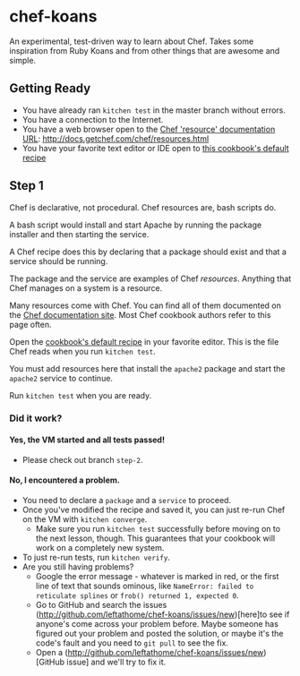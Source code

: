 chef-koans
==========

An experimental, test-driven way to learn about Chef. Takes some inspiration
from Ruby Koans and from other things that are awesome and simple.

Getting Ready
-------------
 * You have already ran `kitchen test` in the master branch without errors.
 * You have a connection to the Internet.
 * You have a web browser open to the [Chef 'resource' documentation URL][Resources]: http://docs.getchef.com/chef/resources.html
 * You have your favorite text editor or IDE open to [this cookbook's default recipe][Default recipe]

Step 1
------

Chef is declarative, not procedural.  Chef resources are, bash scripts do.

A bash script would install and start Apache by running the package installer and then starting the
service.

A Chef recipe does this by declaring that a package should exist and that a service should be running.

The package and the service are examples of Chef _resources_.  Anything that Chef manages on a system
is a resource.

Many resources come with Chef.  You can find all of them documented on the
[Chef documentation site][Resources].  Most Chef cookbook authors refer to this page often.

Open the [cookbook's default recipe][Default recipe] in your favorite editor.  This is the file Chef
reads when you run `kitchen test`.

You must add resources here that install the `apache2` package and start the `apache2` service to continue.

Run `kitchen test` when you are ready.

### Did it work?

#### Yes, the VM started and all tests passed!

 * Please check out branch `step-2`.

#### No, I encountered a problem.

 * You need to declare a `package` and a `service` to proceed.
 * Once you've modified the recipe and saved it, you can just re-run Chef on the VM
   with `kitchen converge`.
   * Make sure you run `kitchen test` successfully before moving on to the next
     lesson, though.  This guarantees that your cookbook will work on a completely
     new system.
 * To just re-run tests, run `kitchen verify`.
 * Are you still having problems?
   *  Google the error message - whatever is marked in red, or the first line of text that sounds ominous, like `NameError: failed to reticulate splines` or `frob() returned 1, expected 0`.
   *  Go to GitHub and search the issues (http://github.com/leftathome/chef-koans/issues/new)[here]to see if anyone's come across your problem before.  Maybe someone has figured out your problem and posted the solution, or maybe it's the code's fault and you need to `git pull` to see the fix.
   *  Open a (http://github.com/leftathome/chef-koans/issues/new)[GitHub issue] and we'll try to fix it.

[Resources]: http://docs.getchef.com/chef/resources.html
[Default recipe]: ./recipes/default.rb
